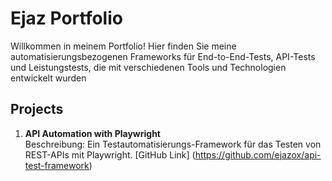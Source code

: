 # Ejaz Portfolio
Willkommen in meinem Portfolio!
Hier finden Sie meine automatisierungsbezogenen Frameworks für End-to-End-Tests, API-Tests und Leistungstests, die mit verschiedenen Tools und Technologien entwickelt wurden
## Projects

1. **API Automation with Playwright**  
   Beschreibung: Ein Testautomatisierungs-Framework für das Testen von REST-APIs mit Playwright. 
   [GitHub Link] (https://github.com/ejazox/api-test-framework)
